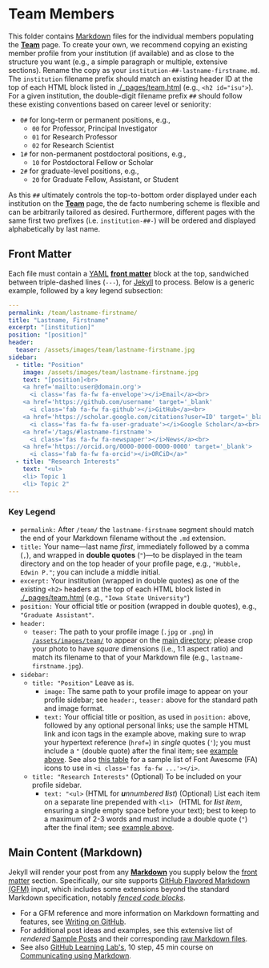 # Team Members
This folder contains [Markdown](https://www.markdownguide.org/) files for the individual members populating the [**Team**](https://pfitsplus.github.io/team/) page.
To create your own, we recommend copying an existing member profile from your institution (if available) and as close to the structure you want (e.g., a simple paragraph or multiple, extensive sections).
Rename the copy as your `institution-##-lastname-firstname.md`.
The `institution` filename prefix should match an existing header ID at the top of each HTML block listed in [./_pages/team.html](https://github.com/pfitsplus/pfitsplus.github.io/blob/main/_pages/team.html) (e.g., `<h2 id="isu">`).
For a given institution, the double-digit filename prefix `##` should follow these existing conventions based on career level or seniority:
 - `0#` for long-term or permanent positions, e.g.,
   - `00` for Professor, Principal Investigator
   - `01` for Research Professor
   - `02` for Research Scientist
- `1#` for non-permanent postdoctoral positions, e.g.,
   - `10` for Postdoctoral Fellow or Scholar
- `2#` for graduate-level positions, e.g.,
  - `20` for Graduate Fellow, Assistant, or Student

As this `##` ultimately controls the top-to-bottom order displayed under each institution on the [**Team**](https://pfitsplus.github.io/team/) page, the de facto numbering scheme is flexible and can be arbitrarily tailored as desired.
Furthermore, different pages with the same first two prefixes (i.e. `institution-##-`) will be ordered and displayed alphabetically by last name.


## Front Matter
Each file must contain a [YAML](https://yaml.org/) [**front matter**](https://jekyllrb.com/docs/front-matter/) block at the top, sandwiched between triple-dashed lines (`---`), for [Jekyll](https://jekyllrb.com/) to process.
Below is a generic example, followed by a key legend subsection:
```yaml
---
permalink: /team/lastname-firstname/
title: "Lastname, Firstname"
excerpt: "[institution]"
position: "[position]"
header:
  teaser: /assets/images/team/lastname-firstname.jpg
sidebar:
  - title: "Position"
    image: /assets/images/team/lastname-firstname.jpg
    text: "[position]<br>
    <a href='mailto:user@domain.org'>
      <i class='fas fa-fw fa-envelope'></i>Email</a><br>
    <a href='https://github.com/username' target='_blank'
      <i class='fab fa-fw fa-github'></i>GitHub</a><br>
    <a href='https://scholar.google.com/citations?user=ID' target='_blank'>
      <i class='fas fa-fw fa-user-graduate'></i>Google Scholar</a><br>
    <a href='/tags/#lastname-firstname'>
      <i class='fas fa-fw fa-newspaper'></i>News</a><br>
    <a href='https://orcid.org/0000-0000-0000-0000' target='_blank'>
      <i class='fab fa-fw fa-orcid'></i>ORCiD</a>"
  - title: "Research Interests"
    text: "<ul>
    <li> Topic 1
    <li> Topic 2"
---
```
### Key Legend
- `permalink:` After `/team/` the `lastname-firstname` segment should match the end of your Markdown filename without the `.md` extension.
- `title:` Your name—last name *first*, immediately followed by a comma (`,`), and wrapped in **double quotes** (`"`)—to be displayed in the team directory and on the top header of your profile page, e.g., `"Hubble, Edwin P."`; you can include a middle initial.
- `excerpt:` Your institution (wrapped in double quotes) as one of the existing `<h2>` headers at the top of each HTML block listed in [./_pages/team.html](https://github.com/pfitsplus/pfitsplus.github.io/blob/main/_pages/team.html) (e.g., `"Iowa State University"`)
- `position:` Your official title or position (wrapped in double quotes), e.g., `"Graduate Assistant"`.
- `header:`
  - `teaser:` The path to your profile image (`.jpg` or `.png`) in [`/assets/images/team/`](https://github.com/pfitsplus/pfitsplus.github.io/tree/dev/assets/images/team) to appear on the [main directory](https://pfitsplus.github.io/team/); please crop your photo to have *square* dimensions (i.e., 1:1 aspect ratio) and match its filename to that of your Markdown file (e.g., `lastname-firstname.jpg`).
- `sidebar:`
  - `title: "Position"` Leave as is.
    - `image:` The same path to your profile image to appear on your profile sidebar; see `header:`, `teaser:` above for the standard path and image format.
    - `text:` Your official title or position, as used in `position:` above, followed by any optional personal links; use the sample HTML link and icon tags in the example above, making sure to wrap your hypertext reference (`href=`) in *single* quotes (`'`); you must include a `"` (double quote) after the final item; see [example above](#Front-Matter).
    See also [this table](https://www.w3schools.com/icons/fontawesome_icons_webapp.asp) for a sample list of Font Awesome (FA) icons to use in `<i class='fas fa-fw ...'></i>`.
  - `title: "Research Interests"` (Optional) To be included on your profile sidebar.
    - `text: "<ul>` (HTML for _**u**nnumbered **l**ist_) (Optional) List each item on a separate line prepended with `<li> ` (HTML for _**l**ist **i**tem_, ensuring a single empty space before your text); best to keep to a maximum of 2-3 words and must include a double quote (`"`) after the final item; see [example above](#Front-Matter).


## Main Content (Markdown)
Jekyll will render your post from any [**Markdown**](https://www.markdownguide.org/) you supply below the [front matter](#Front-Matter) section.
Specifically, our site supports [GitHub Flavored Markdown (GFM)](https://github.github.com/gfm/) input, which includes some extensions beyond the standard Markdown specification, notably [_fenced code blocks_](https://github.github.com/gfm/#fenced-code-blocks).

- For a GFM reference and more information on Markdown formatting and features, see [Writing on GitHub](https://docs.github.com/en/github/writing-on-github).
- For additional post ideas and examples, see this extensive list of *rendered* [Sample Posts](https://mmistakes.github.io/minimal-mistakes/year-archive/) and their corresponding [raw Markdown files](https://github.com/mmistakes/minimal-mistakes/tree/gh-pages-3.1.6/_posts).
- See also [GitHub Learning Lab's](https://lab.github.com/), 10 step, 45 min course on [Communicating using Markdown](https://lab.github.com/githubtraining/communicating-using-markdown).
